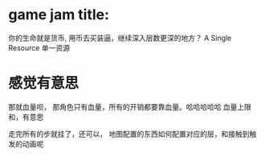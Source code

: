 # game jam title:

你的生命就是货币, 用币去买装逼，继续深入层数更深的地方？
A Single Resource 单一资源

# 感觉有意思  

那就血量呗， 那角色只有血量，所有的开销都要靠血量。哈哈哈哈哈
血量上限和，有意思

走完所有的步就挂了，还可以， 地图配置的东西如何配置对应的层，和接触到触发的动画呢
